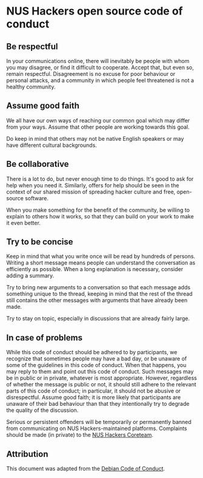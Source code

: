 # NUS Hackers open source code of conduct

## Be respectful

In your communications online, there will inevitably be people with whom you may disagree, or find
it difficult to cooperate. Accept that, but even so, remain respectful. Disagreement is no excuse
for poor behaviour or personal attacks, and a community in which people feel threatened is not a
healthy community.

## Assume good faith

We all have our own ways of reaching our common goal which may differ from your ways. Assume that
other people are working towards this goal.

Do keep in mind that others may not be native English speakers or may have different cultural
backgrounds.

## Be collaborative

There is a lot to do, but never enough time to do things. It's good to ask for help when you need
it. Similarly, offers for help should be seen in the context of our shared mission of spreading
hacker culture and free, open-source software.

When you make something for the benefit of the community, be willing to explain to others how it
works, so that they can build on your work to make it even better.

## Try to be concise

Keep in mind that what you write once will be read by hundreds of persons. Writing a short message
means people can understand the conversation as efficiently as possible. When a long explanation is
necessary, consider adding a summary.

Try to bring new arguments to a conversation so that each message adds something unique to the
thread, keeping in mind that the rest of the thread still contains the other messages with
arguments that have already been made.

Try to stay on topic, especially in discussions that are already fairly large.

## In case of problems

While this code of conduct should be adhered to by participants, we recognize that sometimes people
may have a bad day, or be unaware of some of the guidelines in this code of conduct. When that
happens, you may reply to them and point out this code of conduct. Such messages may be in public
or in private, whatever is most appropriate. However, regardless of whether the message is public
or not, it should still adhere to the relevant parts of this code of conduct; in particular, it
should not be abusive or disrespectful. Assume good faith; it is more likely that participants are
unaware of their bad behaviour than that they intentionally try to degrade the quality of the
discussion.

Serious or persistent offenders will be temporarily or permanently banned from communicating on NUS
Hackers-maintained platforms. Complaints should be made (in private) to the [NUS Hackers
Coreteam](https://www.nushackers.org/contact).

## Attribution

This document was adapted from the [Debian Code of Conduct](https://www.debian.org/code_of_conduct).
